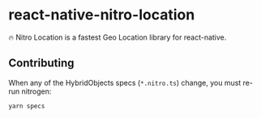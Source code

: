 # react-native-nitro-location

🔥 Nitro Location is a fastest Geo Location library for react-native.

## Contributing

When any of the HybridObjects specs (`*.nitro.ts`) change, you must re-run nitrogen:

```ts
yarn specs
```